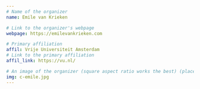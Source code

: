 ```yaml
---
# Name of the organizer
name: Emile van Krieken

# Link to the organizer's webpage
webpage: https://emilevankrieken.com

# Primary affiliation
affil: Vrije Universiteit Amsterdam
# Link to the primary affiliation
affil_link: https://vu.nl/

# An image of the organizer (square aspect ratio works the best) (place in the `assets/img/organizers` directory)
img: c-emile.jpg
---
```

